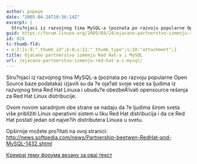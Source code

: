```yaml
---
author: popeye
date: "2005-04-24T10:36:14Z"
excerpt: |
  Stru?njaci iz razvojnog tima MySQL-a (poznata po razvoju popularne Open Source baze podataka) izjavili su da ?e oja?ati svoje veze sa ljudima iz razvojnog tima Red Hat Linuxa i ubudu?e obezbeÄ‘ivati opensource rešenja za Red Hat Linux distribucije.<br />
guid: https://forum.linuxo.org/2005/04/24/ojacano-partnerstvo-izmenju-red-hat-a-i-mysql/
id: 824
tc-thumb-fld:
- a:2:{s:9:"_thumb_id";b:0;s:11:"_thumb_type";s:10:"attachment";}
title: Ojacano partnerstvo izmenju Red Hat-a i MySQL
url: /ojacano-partnerstvo-izmenju-red-hat-a-i-mysql/
---
```

Stru?njaci iz razvojnog tima MySQL-a (poznata po razvoju popularne Open Source baze podataka) izjavili su da ?e oja?ati svoje veze sa ljudima iz razvojnog tima Red Hat Linuxa i ubudu?e obezbeÄ‘ivati opensource rešenja za Red Hat Linux distribucije.  
<!--break-->Ovom novom saradnjom obe strane se nadaju da ?e ljudima širom sveta više približiti Linux operativni sistem u liku Red Hat distribucija i da ce Red Hat postati jedan od najve?ih distributera Linuxa u svetu.

Opširnije možete pro?itati na ovoj stranici:  
http://news.softpedia.com/news/Partnership-beetwen-RedHat-and-MySQL-1432.shtml

[Креирај тему форума везану за овај текст](https://linuxo.org/nova-tema-na-forumu/?se_pid=824)